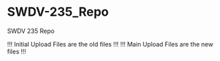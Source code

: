 # SWDV-235_Repo
SWDV 235 Repo

!!! Initial Upload Files are the old files !!!
!!! Main Upload Files are the new files !!!
